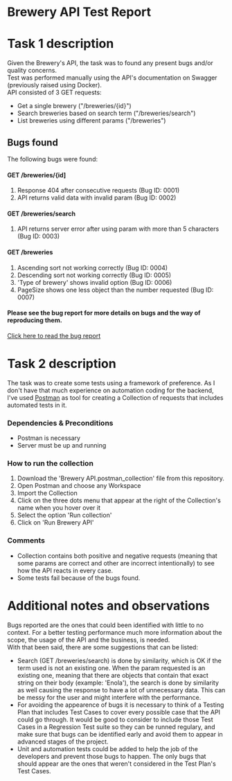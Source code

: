 # Brewery API Test Report

# Task 1 description
Given the Brewery's API, the task was to found any present bugs and/or quality concerns.  
Test was performed manually using the API's documentation on Swagger (previously raised using Docker).  
API consisted of 3 GET requests:
* Get a single brewery ("/breweries/{id}")
* Search breweries based on search term ("/breweries/search")
* List breweries using different params ("/breweries")

## Bugs found
The following bugs were found:
#### GET /breweries/{id]
1. Response 404 after consecutive requests (Bug ID: 0001)
2. API returns valid data with invalid param (Bug ID: 0002)
#### GET /breweries/search
1. API returns server error after using param with more than 5 characters (Bug ID: 0003)
#### GET /breweries
1. Ascending sort not working correctly (Bug ID: 0004)
2. Descending sort not working correctly (Bug ID: 0005)
3. 'Type of brewery' shows invalid option (Bug ID: 0006)
4. PageSize shows one less object than the number requested (Bug ID: 0007)

#### Please see the bug report for more details on bugs and the way of reproducing them.
[Click here to read the bug report](https://drive.google.com/file/d/1LqmmjJDR80MKCB67KwbPKGcPzwwkLw-n/view?usp=sharing)

# Task 2 description 
The task was to create some tests using a framework of preference. As I don't have that much experience on automation coding for the backend, I've used [Postman](https://www.postman.com/) as tool for creating a Collection of requests that includes automated tests in it.

### Dependencies & Preconditions
* Postman is necessary
* Server must be up and running  

### How to run the collection
1. Download the 'Brewery API.postman_collection' file from this repository.
2. Open Postman and choose any Workspace
3. Import the Collection
4. Click on the three dots menu that appear at the right of the Collection's name when you hover over it
5. Select the option 'Run collection'
6. Click on 'Run Brewery API'

### Comments
* Collection contains both positive and negative requests (meaning that some params are correct and other are incorrect intentionally) to see how the API reacts in every case.
* Some tests fail because of the bugs found.

# Additional notes and observations
Bugs reported are the ones that could been identified with little to no context. For a better testing performance much more information about the scope, the usage of the API and the business, is needed.  
With that been said, there are some suggestions that can be listed:
* Search (GET /breweries/search) is done by similarity, which is OK if the term used is not an existing one. When the param requested is an existing one, meaning that there are objects that contain that exact string on their body (example: 'Enola'), the search is done by similarity as well causing the response to have a lot of unnecessary data. This can be messy for the user and might interfere with the performance.
* For avoiding the appearence of bugs it is necessary to think of a Testing Plan that includes Test Cases to cover every possible case that the API could go through. It would be good to consider to include those Test Cases in a Regression Test suite so they can be runned regulary, and make sure that bugs can be identified early and avoid them to appear in advanced stages of the project.
* Unit and automation tests could be added to help the job of the developers and prevent those bugs to happen. The only bugs that should appear are the ones that weren't considered in the Test Plan's Test Cases.
